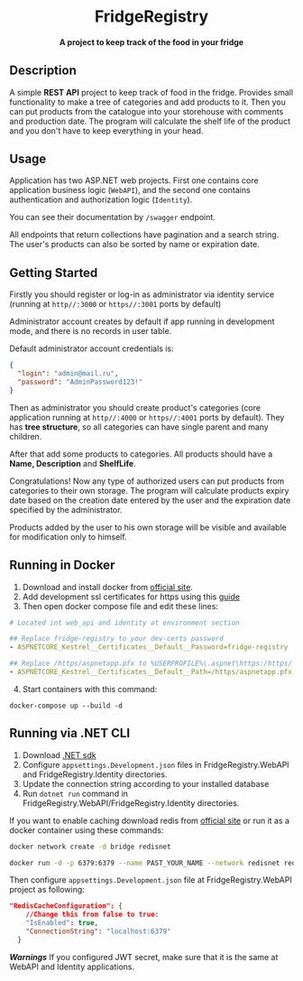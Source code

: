 <h1 align="center">FridgeRegistry</h1>

<h4 align="center">A project to keep track of the food in your fridge</h4>



## Description

A simple **REST API** project to keep track of food in the fridge. Provides small functionality to make a tree of categories and add products to it. Then you can put products from the catalogue into your storehouse with comments and production date. The program will calculate the shelf life of the product and you don't have to keep everything in your head. 

## Usage

Application has two ASP.NET web projects. First one contains core application business logic (```WebAPI```), and the second one contains authentication and authorization logic (```Identity```).

You can see their documentation by ```/swagger``` endpoint.

All endpoints that return collections have pagination and a search string. The user's products can also be sorted by name or expiration date.

## Getting Started

Firstly you should register or log-in as administrator via identity service (running at ```http//:3000``` or ```https//:3001``` ports by default)

Administrator account creates by default if app running in development mode, and there is no records in user table.

Default administrator account credentials is:

```json
{
  "login": "admin@mail.ru",
  "password": "AdminPassword123!"
}
```

Then as administrator you should create product's categories (core application running at ```http//:4000``` or ```https//:4001``` ports by default). They has **tree structure**, so all categories can have single parent and many children.

After that add some products to categories. All products should have a **Name, Description** and **ShelfLife**.

Congratulations! Now any type of authorized users can put products from categories to their own storage. The program will calculate products expiry date based on the creation date entered by the user and the expiration date specified by the administrator.

Products added by the user to his own storage will be visible and available for modification only to himself.

## Running in Docker

1. Download and install docker from [official site](https://docs.docker.com/get-docker/).
2. Add development ssl certificates for https using this [guide](https://docs.microsoft.com/en-us/aspnet/core/security/docker-https?view=aspnetcore-6.0#running-pre-built-container-images-with-https)
3. Then open docker compose file and edit these lines:
   
```yml
# Located int web_api and identity at environment section

## Replace fridge-registry to your dev-certs password
- ASPNETCORE_Kestrel__Certificates__Default__Password=fridge-registry

## Replace /https/aspnetapp.pfx to %USERPROFILE%\.aspnet\https:/https/ if your are using windows platform
- ASPNETCORE_Kestrel__Certificates__Default__Path=/https/aspnetapp.pfx
```

4. Start containers with this command:
```shell
docker-compose up --build -d
```

## Running via .NET CLI
1. Download [.NET sdk](https://docs.microsoft.com/en-us/dotnet/core/sdk)
2. Configure ```appsettings.Development.json``` files in FridgeRegistry.WebAPI and FridgeRegistry.Identity directories.
3. Update the connection string according to your installed database
4. Run ```dotnet run``` command in FridgeRegistry.WebAPI/FridgeRegistry.Identity directories.

If you want to enable caching download redis from [official site](https://redis.io/docs/getting-started/installation/) or run it as a docker container using these commands:

```sh
docker network create -d bridge redisnet

docker run -d -p 6379:6379 --name PAST_YOUR_NAME --network redisnet redis
```

Then configure ```appsettings.Development.json``` file at FridgeRegistry.WebAPI project as following:

```json
"RedisCacheConfiguration": {
    //Change this from false to true:
    "IsEnabled": true,
    "ConnectionString": "localhost:6379"
  }
```

***Warnings***
If you configured JWT secret, make sure that it is the same at WebAPI and Identity applications.
